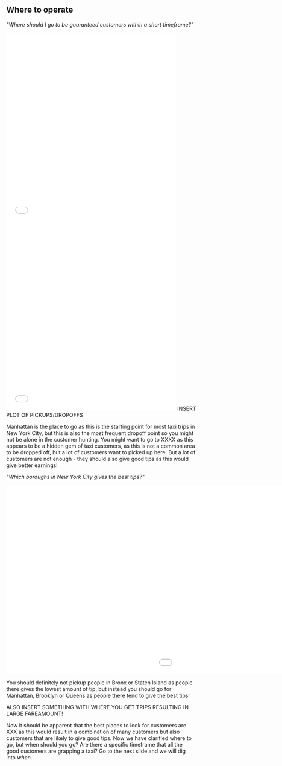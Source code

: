 ## Where to operate 

 
 *"Where should I go to be guaranteed customers within a short timeframe?"*
  <iframe src="images/plot.html"
          sandbox="allow-same-origin allow-scripts"
          width="450"
          height="500"
          scrolling="no"
          seamless="seamless"
          frameborder="0"></iframe>
<iframe src="images/plot.html"
          sandbox="allow-same-origin allow-scripts"
          width="450"
          height="500"
          scrolling="no"
          seamless="seamless"
          frameborder="0"></iframe>
  INSERT PLOT OF PICKUPS/DROPOFFS

Manhattan is the place to go as this is the starting point for most taxi trips in New York City, but this is also the most frequent dropoff point so you might not be alone in the customer hunting. You might want to go to XXXX as this appears to be a hidden gem of taxi customers, as this is not a common area to be dropped off, but a lot of customers want to picked up here. 
But a lot of customers are not enough - they should also give good tips as this would give better earnings! 

*"Which boroughs in New York City gives the best tips?"*

<iframe src="images/tip_perc_borough.html"
          sandbox="allow-same-origin allow-scripts"
          width="1500"
          height="500"
          scrolling="no"
          seamless="seamless"
          frameborder="0"></iframe>

You should definitely not pickup people in Bronx or Staten Island as people there gives the lowest amount of tip, but instead you should go for Manhattan, Brooklyn or Queens as people there tend to give the best tips!

ALSO INSERT SOMETHING WITH WHERE YOU GET TRIPS RESULTING IN LARGE FAREAMOUNT!

Now it should be apparent that the best places to look for customers are XXX as this would result in a combination of many customers but also customers that are likely to give good tips. Now we have clarified where to go, but when should you go? Are there a specific timeframe that all the good customers are grapping a taxi? Go to the next slide and we will dig into *when*.

